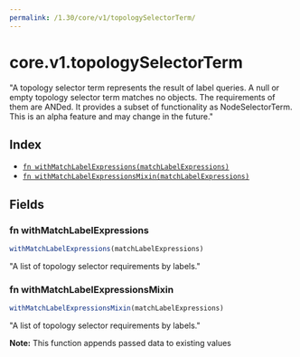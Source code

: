 ```yaml
---
permalink: /1.30/core/v1/topologySelectorTerm/
---
```


# core.v1.topologySelectorTerm

"A topology selector term represents the result of label queries. A null or empty topology selector term matches no objects. The requirements of them are ANDed. It provides a subset of functionality as NodeSelectorTerm. This is an alpha feature and may change in the future."

## Index

* [`fn withMatchLabelExpressions(matchLabelExpressions)`](#fn-withmatchlabelexpressions)
* [`fn withMatchLabelExpressionsMixin(matchLabelExpressions)`](#fn-withmatchlabelexpressionsmixin)

## Fields

### fn withMatchLabelExpressions

```ts
withMatchLabelExpressions(matchLabelExpressions)
```

"A list of topology selector requirements by labels."

### fn withMatchLabelExpressionsMixin

```ts
withMatchLabelExpressionsMixin(matchLabelExpressions)
```

"A list of topology selector requirements by labels."

**Note:** This function appends passed data to existing values